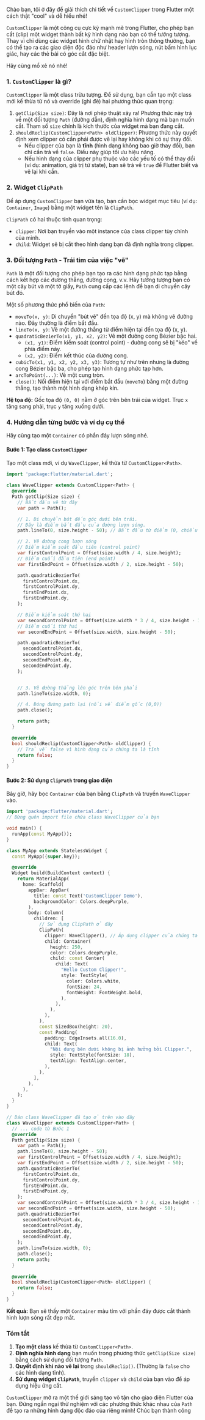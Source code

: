 Chào bạn, tôi ở đây để giải thích chi tiết về `CustomClipper` trong Flutter một cách thật "cool" và dễ hiểu nhé!

`CustomClipper` là một công cụ cực kỳ mạnh mẽ trong Flutter, cho phép bạn cắt (clip) một widget thành bất kỳ hình dạng nào bạn có thể tưởng tượng. Thay vì chỉ dùng các widget hình chữ nhật hay hình tròn thông thường, bạn có thể tạo ra các giao diện độc đáo như header lượn sóng, nút bấm hình lục giác, hay các thẻ bài có góc cắt đặc biệt.

Hãy cùng mổ xẻ nó nhé!

### 1. `CustomClipper` là gì?

`CustomClipper` là một class trừu tượng. Để sử dụng, bạn cần tạo một class mới kế thừa từ nó và override (ghi đè) hai phương thức quan trọng:

1.  `getClip(Size size)`: Đây là nơi phép thuật xảy ra! Phương thức này trả về một đối tượng `Path` (đường dẫn), định nghĩa hình dạng mà bạn muốn cắt. Tham số `size` chính là kích thước của widget mà bạn đang cắt.
2.  `shouldReclip(CustomClipper<Path> oldClipper)`: Phương thức này quyết định xem clipper có cần phải được vẽ lại hay không khi có sự thay đổi.
    *   Nếu clipper của bạn là **tĩnh** (hình dạng không bao giờ thay đổi), bạn chỉ cần trả về `false`. Điều này giúp tối ưu hiệu năng.
    *   Nếu hình dạng của clipper phụ thuộc vào các yếu tố có thể thay đổi (ví dụ: animation, giá trị từ state), bạn sẽ trả về `true` để Flutter biết và vẽ lại khi cần.

### 2. Widget `ClipPath`

Để áp dụng `CustomClipper` bạn vừa tạo, bạn cần bọc widget mục tiêu (ví dụ: `Container`, `Image`) bằng một widget tên là `ClipPath`.

`ClipPath` có hai thuộc tính quan trọng:
*   `clipper`: Nơi bạn truyền vào một instance của class clipper tùy chỉnh của mình.
*   `child`: Widget sẽ bị cắt theo hình dạng bạn đã định nghĩa trong clipper.

### 3. Đối tượng `Path` - Trái tim của việc "vẽ"

`Path` là một đối tượng cho phép bạn tạo ra các hình dạng phức tạp bằng cách kết hợp các đường thẳng, đường cong, v.v. Hãy tưởng tượng bạn có một cây bút và một tờ giấy, `Path` cung cấp các lệnh để bạn di chuyển cây bút đó.

Một số phương thức phổ biến của `Path`:

*   `moveTo(x, y)`: Di chuyển "bút vẽ" đến tọa độ (x, y) mà không vẽ đường nào. Đây thường là điểm bắt đầu.
*   `lineTo(x, y)`: Vẽ một đường thẳng từ điểm hiện tại đến tọa độ (x, y).
*   `quadraticBezierTo(x1, y1, x2, y2)`: Vẽ một đường cong Bézier bậc hai.
    *   `(x1, y1)`: Điểm kiểm soát (control point) - đường cong sẽ bị "kéo" về phía điểm này.
    *   `(x2, y2)`: Điểm kết thúc của đường cong.
*   `cubicTo(x1, y1, x2, y2, x3, y3)`: Tương tự như trên nhưng là đường cong Bézier bậc ba, cho phép tạo hình dạng phức tạp hơn.
*   `arcToPoint(...)`: Vẽ một cung tròn.
*   `close()`: Nối điểm hiện tại với điểm bắt đầu (`moveTo`) bằng một đường thẳng, tạo thành một hình dạng khép kín.

**Hệ tọa độ:** Gốc tọa độ `(0, 0)` nằm ở góc trên bên trái của widget. Trục `x` tăng sang phải, trục `y` tăng xuống dưới.

### 4. Hướng dẫn từng bước và ví dụ cụ thể

Hãy cùng tạo một `Container` có phần đáy lượn sóng nhé.

#### Bước 1: Tạo class `CustomClipper`

Tạo một class mới, ví dụ `WaveClipper`, kế thừa từ `CustomClipper<Path>`.

```dart
import 'package:flutter/material.dart';

class WaveClipper extends CustomClipper<Path> {
  @override
  Path getClip(Size size) {
    // Bắt đầu vẽ từ đây
    var path = Path();

    // 1. Di chuyển bút đến góc dưới bên trái.
    // Đây là điểm bắt đầu của đường lượn sóng.
    path.lineTo(0, size.height - 50); // Bắt đầu từ điểm (0, chiều cao - 50)

    // 2. Vẽ đường cong lượn sóng
    // Điểm kiểm soát đầu tiên (control point)
    var firstControlPoint = Offset(size.width / 4, size.height);
    // Điểm cuối đầu tiên (end point)
    var firstEndPoint = Offset(size.width / 2, size.height - 50);

    path.quadraticBezierTo(
      firstControlPoint.dx,
      firstControlPoint.dy,
      firstEndPoint.dx,
      firstEndPoint.dy,
    );

    // Điểm kiểm soát thứ hai
    var secondControlPoint = Offset(size.width * 3 / 4, size.height - 100);
    // Điểm cuối thứ hai
    var secondEndPoint = Offset(size.width, size.height - 50);

    path.quadraticBezierTo(
      secondControlPoint.dx,
      secondControlPoint.dy,
      secondEndPoint.dx,
      secondEndPoint.dy,
    );


    // 3. Vẽ đường thẳng lên góc trên bên phải
    path.lineTo(size.width, 0);

    // 4. Đóng đường path lại (nối về điểm gốc (0,0))
    path.close();

    return path;
  }

  @override
  bool shouldReclip(CustomClipper<Path> oldClipper) {
    // Trả về false vì hình dạng của chúng ta là tĩnh
    return false;
  }
}
```

#### Bước 2: Sử dụng `ClipPath` trong giao diện

Bây giờ, hãy bọc `Container` của bạn bằng `ClipPath` và truyền `WaveClipper` vào.

```dart
import 'package:flutter/material.dart';
// Đừng quên import file chứa class WaveClipper của bạn

void main() {
  runApp(const MyApp());
}

class MyApp extends StatelessWidget {
  const MyApp({super.key});

  @override
  Widget build(BuildContext context) {
    return MaterialApp(
      home: Scaffold(
        appBar: AppBar(
          title: const Text('CustomClipper Demo'),
          backgroundColor: Colors.deepPurple,
        ),
        body: Column(
          children: [
            // Sử dụng ClipPath ở đây
            ClipPath(
              clipper: WaveClipper(), // Áp dụng clipper của chúng ta
              child: Container(
                height: 250,
                color: Colors.deepPurple,
                child: const Center(
                  child: Text(
                    "Hello Custom Clipper!",
                    style: TextStyle(
                      color: Colors.white,
                      fontSize: 24,
                      fontWeight: FontWeight.bold,
                    ),
                  ),
                ),
              ),
            ),
            const SizedBox(height: 20),
            const Padding(
              padding: EdgeInsets.all(16.0),
              child: Text(
                "Nội dung bên dưới không bị ảnh hưởng bởi Clipper.",
                style: TextStyle(fontSize: 18),
                textAlign: TextAlign.center,
              ),
            ),
          ],
        ),
      ),
    );
  }
}

// Dán class WaveClipper đã tạo ở trên vào đây
class WaveClipper extends CustomClipper<Path> {
  // ... code từ Bước 1
  @override
  Path getClip(Size size) {
    var path = Path();
    path.lineTo(0, size.height - 50);
    var firstControlPoint = Offset(size.width / 4, size.height);
    var firstEndPoint = Offset(size.width / 2, size.height - 50);
    path.quadraticBezierTo(
      firstControlPoint.dx,
      firstControlPoint.dy,
      firstEndPoint.dx,
      firstEndPoint.dy,
    );
    var secondControlPoint = Offset(size.width * 3 / 4, size.height - 100);
    var secondEndPoint = Offset(size.width, size.height - 50);
    path.quadraticBezierTo(
      secondControlPoint.dx,
      secondControlPoint.dy,
      secondEndPoint.dx,
      secondEndPoint.dy,
    );
    path.lineTo(size.width, 0);
    path.close();
    return path;
  }
  
  @override
  bool shouldReclip(CustomClipper<Path> oldClipper) {
    return false;
  }
}
```

**Kết quả:** Bạn sẽ thấy một `Container` màu tím với phần đáy được cắt thành hình lượn sóng rất đẹp mắt.

### Tóm tắt

1.  **Tạo một class** kế thừa từ `CustomClipper<Path>`.
2.  **Định nghĩa hình dạng** bạn muốn trong phương thức `getClip(Size size)` bằng cách sử dụng đối tượng `Path`.
3.  **Quyết định khi nào vẽ lại** trong `shouldReclip()`. (Thường là `false` cho các hình dạng tĩnh).
4.  **Sử dụng widget `ClipPath`**, truyền `clipper` và `child` của bạn vào để áp dụng hiệu ứng cắt.

`CustomClipper` mở ra một thế giới sáng tạo vô tận cho giao diện Flutter của bạn. Đừng ngần ngại thử nghiệm với các phương thức khác nhau của `Path` để tạo ra những hình dạng độc đáo của riêng mình! Chúc bạn thành công
